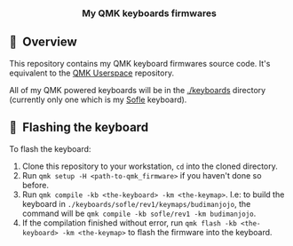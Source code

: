 <div align="center">

### My QMK keyboards firmwares

</div>

## :book:&nbsp; Overview

This repository contains my QMK keyboard firmwares source code.
It's equivalent to the [QMK Userspace](https://github.com/qmk_userspace) repository.

All of my QMK powered keyboards will be in the [./keyboards](./keyboards) directory (currently only one which is my [Sofle](https://github.com/josefadamcik/SofleKeyboard) keyboard).

## :wrench:&nbsp; Flashing the keyboard

To flash the keyboard:

1. Clone this repository to your workstation, `cd` into the cloned directory.
2. Run `qmk setup -H <path-to-qmk_firmware>` if you haven't done so before. 
3. Run `qmk compile -kb <the-keyboard> -km <the-keymap>`. I.e: to build the keyboard in `./keyboards/sofle/rev1/keymaps/budimanjojo`, the command will be `qmk compile -kb sofle/rev1 -km budimanjojo`.
4. If the compilation finished without error, run `qmk flash -kb <the-keyboard> -km <the-keymap>` to flash the firmware into the keyboard.
